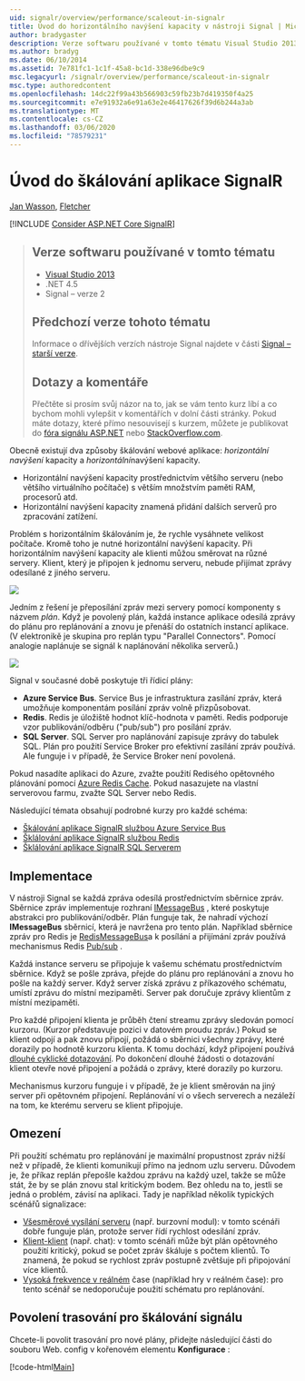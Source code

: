 ```yaml
---
uid: signalr/overview/performance/scaleout-in-signalr
title: Úvod do horizontálního navýšení kapacity v nástroji Signal | Microsoft Docs
author: bradygaster
description: Verze softwaru používané v tomto tématu Visual Studio 2013 k předchozím verzím tohoto tématu v předchozích verzích rozhraní .NET 4,5 Signaler verze 2, kde najdete informace o dřívějších verzích...
ms.author: bradyg
ms.date: 06/10/2014
ms.assetid: 7e781fc1-1c1f-45a8-bc1d-338e96dbe9c9
msc.legacyurl: /signalr/overview/performance/scaleout-in-signalr
msc.type: authoredcontent
ms.openlocfilehash: 14dc22f99a43b566903c59fb23b7d419350f4a25
ms.sourcegitcommit: e7e91932a6e91a63e2e46417626f39d6b244a3ab
ms.translationtype: MT
ms.contentlocale: cs-CZ
ms.lasthandoff: 03/06/2020
ms.locfileid: "78579231"
---
```

# <a name="introduction-to-scaleout-in-signalr"></a>Úvod do škálování aplikace SignalR

[Jan Wasson](https://github.com/MikeWasson), [Fletcher](https://github.com/pfletcher)

[!INCLUDE [Consider ASP.NET Core SignalR](~/includes/signalr/signalr-version-disambiguation.md)]

> ## <a name="software-versions-used-in-this-topic"></a>Verze softwaru používané v tomto tématu
>
>
> - [Visual Studio 2013](https://my.visualstudio.com/Downloads?q=visual%20studio%202013)
> - .NET 4.5
> - Signal – verze 2
>
>
>
> ## <a name="previous-versions-of-this-topic"></a>Předchozí verze tohoto tématu
>
> Informace o dřívějších verzích nástroje Signal najdete v části [Signal – starší verze](../older-versions/index.md).
>
> ## <a name="questions-and-comments"></a>Dotazy a komentáře
>
> Přečtěte si prosím svůj názor na to, jak se vám tento kurz líbí a co bychom mohli vylepšit v komentářích v dolní části stránky. Pokud máte dotazy, které přímo nesouvisejí s kurzem, můžete je publikovat do [fóra signálu ASP.NET](https://forums.asp.net/1254.aspx/1?ASP+NET+SignalR) nebo [StackOverflow.com](http://stackoverflow.com/).

Obecně existují dva způsoby škálování webové aplikace: *horizontální navýšení* kapacity a *horizontální*navýšení kapacity.

- Horizontální navýšení kapacity prostřednictvím většího serveru (nebo většího virtuálního počítače) s větším množstvím paměti RAM, procesorů atd.
- Horizontální navýšení kapacity znamená přidání dalších serverů pro zpracování zatížení.

Problém s horizontálním škálováním je, že rychle vysáhnete velikost počítače. Kromě toho je nutné horizontální navýšení kapacity. Při horizontálním navýšení kapacity ale klienti můžou směrovat na různé servery. Klient, který je připojen k jednomu serveru, nebude přijímat zprávy odesílané z jiného serveru.

![](scaleout-in-signalr/_static/image1.png)

Jedním z řešení je přeposílání zpráv mezi servery pomocí komponenty s názvem *plán*. Když je povolený plán, každá instance aplikace odesílá zprávy do plánu pro replánování a znovu je přenáší do ostatních instancí aplikace. (V elektronikě je skupina pro replán typu "Parallel Connectors". Pomocí analogie naplánuje se signál k naplánování několika serverů.)

![](scaleout-in-signalr/_static/image2.png)

Signal v současné době poskytuje tři řídicí plány:

- **Azure Service Bus**. Service Bus je infrastruktura zasílání zpráv, která umožňuje komponentám posílání zpráv volně přizpůsobovat.
- **Redis**. Redis je úložiště hodnot klíč-hodnota v paměti. Redis podporuje vzor publikování/odběru ("pub/sub") pro posílání zpráv.
- **SQL Server**. SQL Server pro naplánování zapisuje zprávy do tabulek SQL. Plán pro použití Service Broker pro efektivní zasílání zpráv používá. Ale funguje i v případě, že Service Broker není povolená.

Pokud nasadíte aplikaci do Azure, zvažte použití Redisého opětovného plánování pomocí [Azure Redis Cache](https://azure.microsoft.com/services/cache/). Pokud nasazujete na vlastní serverovou farmu, zvažte SQL Server nebo Redis.

Následující témata obsahují podrobné kurzy pro každé schéma:

- [Škálování aplikace SignalR službou Azure Service Bus](scaleout-with-windows-azure-service-bus.md)
- [Šklálování aplikace SignalR službou Redis](scaleout-with-redis.md)
- [Šklálování aplikace SignalR SQL Serverem](scaleout-with-sql-server.md)

## <a name="implementation"></a>Implementace

V nástroji Signal se každá zpráva odesílá prostřednictvím sběrnice zpráv. Sběrnice zpráv implementuje rozhraní [IMessageBus](https://msdn.microsoft.com/library/microsoft.aspnet.signalr.messaging.imessagebus(v=vs.100).aspx) , které poskytuje abstrakci pro publikování/odběr. Plán funguje tak, že nahradí výchozí **IMessageBus** sběrnicí, která je navržena pro tento plán. Například sběrnice zpráv pro Redis je [RedisMessageBus](https://msdn.microsoft.com/library/microsoft.aspnet.signalr.redis.redismessagebus(v=vs.100).aspx)a k posílání a přijímání zpráv používá mechanismus Redis [Pub/sub](http://redis.io/topics/pubsub) .

Každá instance serveru se připojuje k vašemu schématu prostřednictvím sběrnice. Když se pošle zpráva, přejde do plánu pro replánování a znovu ho pošle na každý server. Když server získá zprávu z příkazového schématu, umístí zprávu do místní mezipaměti. Server pak doručuje zprávy klientům z místní mezipaměti.

Pro každé připojení klienta je průběh čtení streamu zprávy sledován pomocí kurzoru. (Kurzor představuje pozici v datovém proudu zpráv.) Pokud se klient odpojí a pak znovu připojí, požádá o sběrnici všechny zprávy, které dorazily po hodnotě kurzoru klienta. K tomu dochází, když připojení používá [dlouhé cyklické dotazování](../getting-started/introduction-to-signalr.md#transports). Po dokončení dlouhé žádosti o dotazování klient otevře nové připojení a požádá o zprávy, které dorazily po kurzoru.

Mechanismus kurzoru funguje i v případě, že je klient směrován na jiný server při opětovném připojení. Replánování ví o všech serverech a nezáleží na tom, ke kterému serveru se klient připojuje.

## <a name="limitations"></a>Omezení

Při použití schématu pro replánování je maximální propustnost zpráv nižší než v případě, že klienti komunikují přímo na jednom uzlu serveru. Důvodem je, že příkaz replán přepošle každou zprávu na každý uzel, takže se může stát, že by se plán znovu stal kritickým bodem. Bez ohledu na to, jestli se jedná o problém, závisí na aplikaci. Tady je například několik typických scénářů signalizace:

- [Všesměrové vysílání serveru](../getting-started/tutorial-server-broadcast-with-signalr.md) (např. burzovní modul): v tomto scénáři dobře funguje plán, protože server řídí rychlost odesílání zpráv.
- [Klient-klient](../getting-started/tutorial-getting-started-with-signalr.md) (např. chat): v tomto scénáři může být plán opětovného použití kritický, pokud se počet zpráv škáluje s počtem klientů. To znamená, že pokud se rychlost zpráv postupně zvětšuje při připojování více klientů.
- [Vysoká frekvence v reálném](../getting-started/tutorial-high-frequency-realtime-with-signalr.md) čase (například hry v reálném čase): pro tento scénář se nedoporučuje použití schématu pro replánování.

## <a name="enabling-tracing-for-signalr-scaleout"></a>Povolení trasování pro škálování signálu

Chcete-li povolit trasování pro nové plány, přidejte následující části do souboru Web. config v kořenovém elementu **Konfigurace** :

[!code-html[Main](scaleout-in-signalr/samples/sample1.html)]
